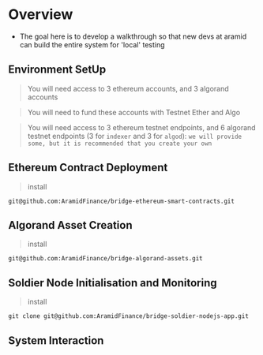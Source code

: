 # Overview

- The goal here is to develop a walkthrough so that new devs at aramid can build the entire system for 'local' testing

## Environment SetUp

> You will need access to 3 ethereum accounts, and 3 algorand accounts

> You will need to fund these accounts with Testnet Ether and Algo 

> You will need access to 3 ethereum testnet endpoints, and 6 algorand testnet endpoints (3 for `indexer` and 3 for `algod`): `we will provide some, but it is recommended that you create your own`

## Ethereum Contract Deployment

> install

```
git@github.com:AramidFinance/bridge-ethereum-smart-contracts.git
```


## Algorand Asset Creation

> install

```
git@github.com:AramidFinance/bridge-algorand-assets.git
```

## Soldier Node Initialisation and Monitoring

> install

```
git clone git@github.com:AramidFinance/bridge-soldier-nodejs-app.git
```

## System Interaction
